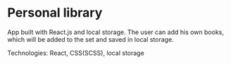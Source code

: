 # Personal library

App built with React.js and local storage. The user can add his own books, which will be added to the set and saved in local storage.

Technologies: React, CSS(SCSS), local storage
